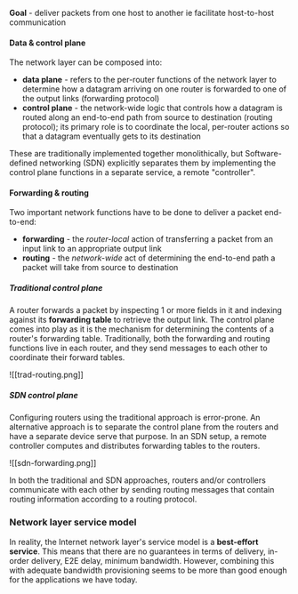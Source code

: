 **Goal** - deliver packets from one host to another ie facilitate host-to-host communication

#### Data & control plane
The network layer can be composed into:
- **data plane** - refers to the per-router functions of the network layer to determine how a datagram arriving on one router is forwarded to one of the output links (forwarding protocol)
- **control plane** - the network-wide logic that controls how a datagram is routed along an end-to-end path from source to destination (routing protocol); its primary role is to coordinate the local, per-router actions so that a datagram eventually gets to its destination

These are traditionally implemented together monolithically, but Software-defined networking (SDN) explicitly separates them by implementing the control plane functions in a separate service, a remote "controller".

#### Forwarding & routing
Two important network functions have to be done to deliver a packet end-to-end:
- **forwarding** - the *router-local* action of transferring a packet from an input link to an appropriate output link
- **routing** - the *network-wide* act of determining the end-to-end path a packet will take from source to destination

##### Traditional control plane
A router forwards a packet by inspecting 1 or more fields in it and indexing against its **forwarding table** to retrieve the output link. The control plane comes into play as it is the mechanism for determining the contents of a router's forwarding table. Traditionally, both the forwarding and routing functions live in each router, and they send messages to each other to coordinate their forward tables.

![[trad-routing.png]]

##### SDN control plane
Configuring routers using the traditional approach is error-prone. An alternative approach is to separate the control plane from the routers and have a separate device serve that purpose. In an SDN setup, a remote controller computes and distributes forwarding tables to the routers.

![[sdn-forwarding.png]]

In both the traditional and SDN approaches, routers and/or controllers communicate with each other by sending routing messages that contain routing information according to a routing protocol.
### Network layer service model
In reality, the Internet network layer's service model is a **best-effort service**. This means that there are no guarantees in terms of delivery, in-order delivery, E2E delay, minimum bandwidth. However, combining this with adequate bandwidth provisioning seems to be more than good enough for the applications we have today.